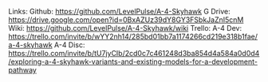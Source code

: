 Links:
Github: https://github.com/LevelPulse/A-4-Skyhawk
G Drive: https://drive.google.com/open?id=0BxAZUz39dY8GY3FSbkJaZnI5cnM
Wiki: https://github.com/LevelPulse/A-4-Skyhawk/wiki
Trello: 
       A-4 Dev: https://trello.com/invite/b/wYY2nh14/285bd01bb7a1174266cd219e318b1fae/a-4-skyhawk
       A-4 Disc: https://trello.com/invite/b/tU7jyCIb/2cd0c7c461248d3ba854d4a584a0d0d4/exploring-a-4-skyhawk-variants-and-existing-models-for-a-development-pathway
